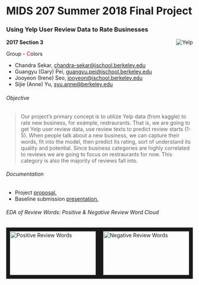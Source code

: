 # MIDS 207 Summer 2018 Final Project

### Using Yelp User Review Data to Rate Businesses

<img src="https://github.com/annesjyu/m207_summer_2018/blob/master/yelp.png"  alt="Yelp" align="right"/>

**2017 Section 3**

Group - <font color="red">C</font>olors

- Chandra Sekar, chandra-sekar@ischool.berkeley.edu
- Guangyu (Gary) Pei, guangyu.pei@ischool.berkeley.edu
- Jooyeon (Irene) Seo, jooyeon@ischool.berkeley.edu
- Sijie (Anne) Yu, syu.anne@berkeley.edu

###### Objective
> Our project’s primary concept is to utilize Yelp data (from kaggle) to rate new business, for example, restraurants. That is, we are going to get Yelp user review data, use review texts to predict review starts (1-5). When people talk about a new business, we can capture their words, fit into the model, then predict its rating, sort of understand its quality and potential. Since business categories are highly correlated to reviews we are going to focus on restraurants for now. This category is also the majority of reviews fall into.

###### Documentation
- Project [proposal.](https://docs.google.com/document/d/1jhWY5XK59e1-4JVyaSsbmSr-3trdri7EP5v4-J37M8s/edit?usp=sharing)
- Baseline submission [presentation.](https://docs.google.com/presentation/d/1kYvUqWeu3x1FUTxM9o_JM3VTBV0QUsnhex5ypqsQmZQ/edit?usp=sharing)

###### EDA of Review Words: Positive & Negative Review Word Cloud

<img src="https://github.com/annesjyu/m207_summer_2018/blob/master/word_cloud_goodwords.png"  alt="Positive Review Words" width="232" height="118" border="10" /><img src="https://github.com/annesjyu/m207_summer_2018/blob/master/word_cloud_badwords.png"  alt="Negative Review Words" width="232" height="118" border="10" />
